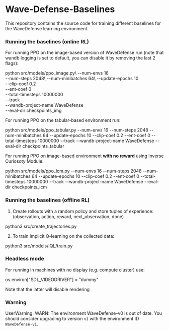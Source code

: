 # Wave-Defense-Baselines


This repository contains the source code for training different baselines for the WaveDefense learning environment.


### Running the baselines (online RL)

For running PPO on the image-based version of WaveDefense run (note that wandb logging is set to default, you can disable it by removing the last 2 flags):

python src/models/ppo_image.py\ 
--num-envs 16\
--num-steps 2048\ 
--num-minibatches 64\ 
--update-epochs 10\
--clip-coef 0.2\
--ent-coef 0\
--total-timesteps 10000000\
--track\
--wandb-project-name WaveDefense\
--eval-dir checkpoints_img

For running PPO on the tabular-based environment run:

python src/models/ppo_tabular.py --num-envs 16 --num-steps 2048 --num-minibatches 64 --update-epochs 10 --clip-coef 0.2 --ent-coef 0 --total-timesteps 10000000 --track --wandb-project-name WaveDefense --eval-dir checkpoints_tabular


For running PPO on image-based environment **with no reward** using Inverse Curiosoty Module:

python src/models/ppo_icm.py --num-envs 16 --num-steps 2048 --num-minibatches 64 --update-epochs 10 --clip-coef 0.2 --ent-coef 0 --total-timesteps 10000000 --track --wandb-project-name WaveDefense --eval-dir checkpoints_icm 

### Running the baselines (offline RL)

1. Create rollouts with a random policy and store tuples of experience: (observation, action, reward, next_observation, done)

python3 src/create_trajectories.py

2. To train Implicit Q-learning on the collected data:

python3 src/models/IQL/train.py

### Headless mode   

For running in machines with no display (e.g. compute cluster) use:

os.environ["SDL_VIDEODRIVER"] = "dummy"

Note that the latter will disable rendering

### Warning
UserWarning: WARN: The environment WaveDefense-v0 is out of date. You should consider upgrading to version `v1` with the environment ID `WaveDefense-v1`.